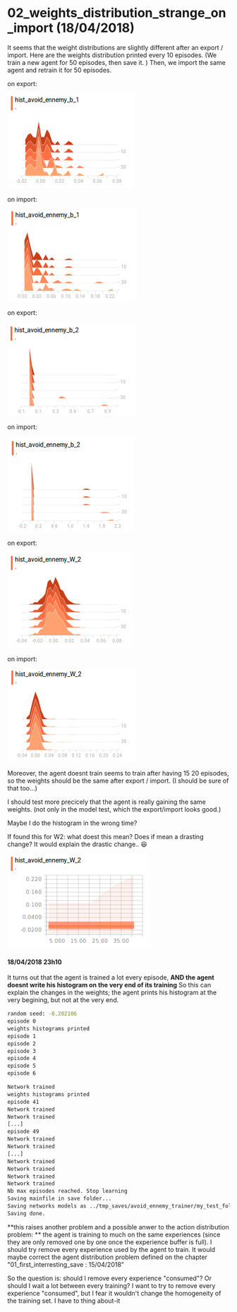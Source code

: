 # 02_weights_distribution_strange_on_import (18/04/2018)

It seems that the weight distributions are slightly different after an export / import. Here are the weights distribution printed every 10 episodes. (We train a new agent for 50 episodes, then save it. ) Then, we import the same agent and retrain it for 50 episodes. 

on export: 

![](02_weights_distribution_stranges_on_import/on_export1.png)

on import: 

![](02_weights_distribution_stranges_on_import/on_import1.png)

on export: 

![](02_weights_distribution_stranges_on_import/on_export2.png)

on import: 

![](02_weights_distribution_stranges_on_import/on_import2.png)

on export: 

![](02_weights_distribution_stranges_on_import/on_export3.png)

on import: 

![](02_weights_distribution_stranges_on_import/on_import3.png)

Moreover, the agent doesnt train seems to train after having 15 20 episodes, so the weights should be the same after export / import. (I should be sure of that too...)

I should test more precicely that the agent is really gaining the same weights. (not only in the model test, which the export/import looks good.)

Maybe I do the histogram in the wrong time? 

If found this for W2: what doest this mean? Does if mean a drasting change? It would explain the drastic change.. :laughing:

![](02_weights_distribution_stranges_on_import/W2_distribution_after_import.png)

#### 18/04/2018 23h10

It turns out that the agent is trained a lot every episode, **AND the agent doesnt write his histogram on the very end of its training**  So this can explain the changes in the weights; the agent prints his histogram at the very begining, but not at the very end.  

```bash
random seed: -0.202106
episode 0
weights histograms printed
episode 1
episode 2
episode 3
episode 4
episode 5
episode 6
```

```bash
Network trained
weights histograms printed
episode 41
Network trained
Network trained
[...]
episode 49
Network trained
Network trained
[...]
Network trained
Network trained
Network trained
Network trained
Nb max episodes reached. Stop learning
Saving mainfile in save folder...
Saving networks models as ../tmp_saves/avoid_ennemy_trainer/my_test_folder/ ...
Saving done.
```

**this raises another problem and a possible anwer to the action distribution problem: ** the agent is training to much on the same experiences (since they are only removed one by one once the experience buffer is full). I should try remove every experience used by the agent to train. It would maybe correct the agent distribution problem defined on the chapter "01_first_interresting_save : 15/04/2018"

So the question is: should I remove every experience "consumed"? Or should I wait a lot between every training? I want to try to remove every experience "consumed", but I fear it wouldn't change the homogeneity of the training set. I have to thing about-it